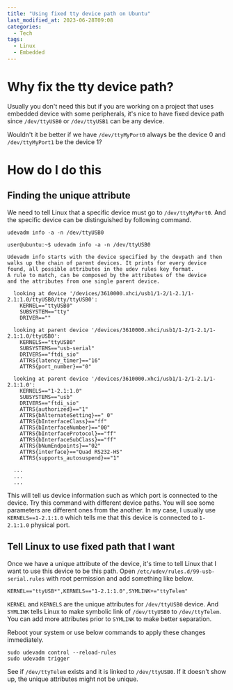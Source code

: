 ```yaml
---
title: "Using fixed tty device path on Ubuntu"
last_modified_at: 2023-06-28T09:08
categories:
  - Tech
tags:
  - Linux
  - Embedded
---
```


# Why fix the tty device path?
Usually you don't need this but if you are working on a project that uses embedded device with some peripherals, it's nice to have fixed device path since `/dev/ttyUSB0` or `/dev/ttyUSB1` can be any device.

Wouldn't it be better if we have `/dev/ttyMyPort0` always be the device 0 and `/dev/ttyMyPort1` be the device 1?

# How do I do this
## Finding the unique attribute
We need to tell Linux that a specific device must go to `/dev/ttyMyPort0`. And the specific device can be distinguished by following command.

`udevadm info -a -n /dev/ttyUSB0`

```shell
user@ubuntu:~$ udevadm info -a -n /dev/ttyUSB0

Udevadm info starts with the device specified by the devpath and then
walks up the chain of parent devices. It prints for every device
found, all possible attributes in the udev rules key format.
A rule to match, can be composed by the attributes of the device
and the attributes from one single parent device.

  looking at device '/devices/3610000.xhci/usb1/1-2/1-2.1/1-2.1:1.0/ttyUSB0/tty/ttyUSB0':
    KERNEL=="ttyUSB0"
    SUBSYSTEM=="tty"
    DRIVER==""

  looking at parent device '/devices/3610000.xhci/usb1/1-2/1-2.1/1-2.1:1.0/ttyUSB0':
    KERNELS=="ttyUSB0"
    SUBSYSTEMS=="usb-serial"
    DRIVERS=="ftdi_sio"
    ATTRS{latency_timer}=="16"
    ATTRS{port_number}=="0"

  looking at parent device '/devices/3610000.xhci/usb1/1-2/1-2.1/1-2.1:1.0':
    KERNELS=="1-2.1:1.0"
    SUBSYSTEMS=="usb"
    DRIVERS=="ftdi_sio"
    ATTRS{authorized}=="1"
    ATTRS{bAlternateSetting}==" 0"
    ATTRS{bInterfaceClass}=="ff"
    ATTRS{bInterfaceNumber}=="00"
    ATTRS{bInterfaceProtocol}=="ff"
    ATTRS{bInterfaceSubClass}=="ff"
    ATTRS{bNumEndpoints}=="02"
    ATTRS{interface}=="Quad RS232-HS"
    ATTRS{supports_autosuspend}=="1"

  ...
  ...
  ...
```

This will tell us device information such as which port is connected to the device. Try this command with different device paths. You will see some parameters are different ones from the another.
In my case, I usually use `KERNELS==1-2.1:1.0` which tells me that this device is connected to `1-2.1:1.0` physical port. 

## Tell Linux to use fixed path that I want
Once we have a unique attribute of the device, it's time to tell Linux that I want to use this device to be this path. Open `/etc/udev/rules.d/99-usb-serial.rules` with root permission and add something like below.

```shell
KERNEL=="ttyUSB*",KERNELS=="1-2.1:1.0",SYMLINK+="ttyTelem"
```

`KERNEL` and `KERNELS` are the unique attributes for `/dev/ttyUSB0` device. And `SYMLINK` tells Linux to make symbolic link of `/dev/ttyUSB0` to `/dev/ttyTelem`.
You can add more attributes prior to `SYMLINK` to make better separation.

Reboot your system or use below commands to apply these changes immediately.

```shell
sudo udevadm control --reload-rules
sudo udevadm trigger
```

See if `/dev/ttyTelem` exists and it is linked to `/dev/ttyUSB0`.
If it doesn't show up, the unique attributes might not be unique.


